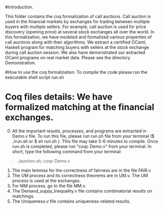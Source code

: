 #Introduction.

This folder contains the coq formalization of call auctions. 
Call auction is used in the financial markets by exchanges for trading between multiple buyers with multiple sellers. 
For example, call auction is used for price discovery (opening price) at several stock exchanges all over the world. 
In this formalization, we have modeled and formalized various properties of call auctions along with their algorithms. 
We extract a certified OCaml, Haskell program for matching buyers with sellers at the stock exchange during call auction session.
We also have demonstrated our extracted OCaml programs on real market data. Please see the directory Demonstration.

#How to use the coq formalization: To compile the code please run the executable shell script run.sh

# Coq files details: We have formalized matching at the financial exchanges. 
0. All the important results, processes, and programs are extracted in Demo.v file. To run this file, please 
run run.sh file from your terminal ($ ./run.sh or $ sh run.sh ). This file may take 5-6 minutes to compile. 
Once run.sh is completed, please run "coqc Demo.v" from your terminal. In short, 
type the following command from your terminal:

> ./auction.sh;
> coqc Demo.v 

1. The main lemmas for the correctness of fairness are in the file FAIR.v
2. The UM process and its correctness theorems are in UM.v. The UM process is used at the exchanges.
3. For MM process, go to the file MM.v.
4. The Demand_suppy_Inequality.v file contains combinatorial results on matchings. 
5. The Uniqueness.v file contains uniqueness-related results.

